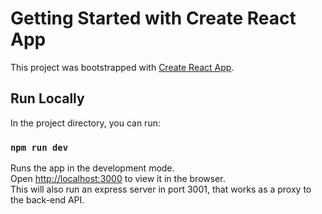 # Getting Started with Create React App

This project was bootstrapped with [Create React App](https://github.com/facebook/create-react-app).

## Run Locally

In the project directory, you can run:

### `npm run dev`

Runs the app in the development mode.\
Open [http://localhost:3000](http://localhost:3000) to view it in the browser.\
This will also run an express server in port 3001, that works as a proxy to the back-end API.
